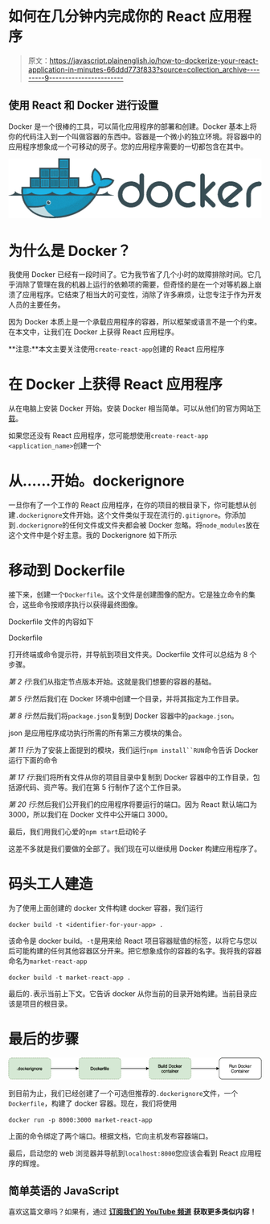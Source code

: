 # 如何在几分钟内完成你的 React 应用程序

> 原文：<https://javascript.plainenglish.io/how-to-dockerize-your-react-application-in-minutes-66ddd773f833?source=collection_archive---------9----------------------->

## 使用 React 和 Docker 进行设置

Docker 是一个很棒的工具，可以简化应用程序的部署和创建。Docker 基本上将你的代码注入到一个叫做容器的东西中。容器是一个微小的独立环境。将容器中的应用程序想象成一个可移动的房子。您的应用程序需要的一切都包含在其中。

![](img/91ea48f34950ac80290def8b0c254106.png)

# 为什么是 Docker？

我使用 Docker 已经有一段时间了。它为我节省了几个小时的故障排除时间。它几乎消除了管理在我的机器上运行的依赖项的需要，但奇怪的是在一个对等机器上崩溃了应用程序。它结束了相当大的可变性，消除了许多麻烦，让您专注于作为开发人员的主要任务。

因为 Docker 本质上是一个承载应用程序的容器，所以框架或语言不是一个约束。在本文中，让我们在 Docker 上获得 React 应用程序。

**注意:**本文主要关注使用`create-react-app`创建的 React 应用程序

# 在 Docker 上获得 React 应用程序

从在电脑上安装 Docker 开始。安装 Docker 相当简单。可以从他们的官方网站[下载](https://www.docker.com/products/docker-desktop)。

如果您还没有 React 应用程序，您可能想使用`create-react-app <application_name>`创建一个

# 从……开始。dockerignore

一旦你有了一个工作的 React 应用程序，在你的项目的根目录下，你可能想从创建`.dockerignore`文件开始。这个文件类似于现在流行的`.gitignore`。你添加到`.dockerignore`的任何文件或文件夹都会被 Docker 忽略。将`node_modules`放在这个文件中是个好主意。我的 Dockerignore 如下所示

# 移动到 Dockerfile

接下来，创建一个`Dockerfile`。这个文件是创建图像的配方。它是独立命令的集合，这些命令按顺序执行以获得最终图像。

Dockerfile 文件的内容如下

Dockerfile

打开终端或命令提示符，并导航到项目文件夹。Dockerfile 文件可以总结为 8 个步骤。

*第 2 行*:我们从指定节点版本开始。这就是我们想要的容器的基础。

*第 5 行*:然后我们在 Docker 环境中创建一个目录，并将其指定为工作目录。

*第 8 行*:然后我们将`package.json`复制到 Docker 容器中的`package.json`。

json 是应用程序成功执行所需的所有第三方模块的集合。

*第 11 行*:为了安装上面提到的模块，我们运行`npm install``RUN`命令告诉 Docker 运行下面的命令

*第 17 行*:我们将所有文件从你的项目目录中复制到 Docker 容器中的工作目录，包括源代码、资产等。我们在第 5 行制作了这个工作目录。

*第 20 行*:然后我们公开我们的应用程序将要运行的端口。因为 React 默认端口为 3000，所以我们在 Docker 文件中公开端口 3000。

最后，我们用我们心爱的`npm start`启动轮子

这差不多就是我们要做的全部了。我们现在可以继续用 Docker 构建应用程序了。

# 码头工人建造

为了使用上面创建的 docker 文件构建 docker 容器，我们运行

`docker build -t <identifier-for-your-app> .`

该命令是 docker build。`-t`是用来给 React 项目容器赋值的标签，以将它与您以后可能构建的任何其他容器区分开来。把它想象成你的容器的名字。我将我的容器命名为`market-react-app`

`docker build -t market-react-app .`

最后的`.`表示当前上下文。它告诉 docker 从你当前的目录开始构建。当前目录应该是项目的根目录。

# 最后的步骤

![](img/d2e17bb2caf3cdef633e450a769eebaf.png)

到目前为止，我们已经创建了一个可选但推荐的`.dockerignore`文件，一个`Dockerfile`，构建了 docker 容器。现在，我们将使用

`docker run -p 8000:3000 market-react-app`

上面的命令绑定了两个端口。根据文档，它向主机发布容器端口。

最后，启动您的 web 浏览器并导航到`localhost:8000`您应该会看到 React 应用程序的辉煌。

## 简单英语的 JavaScript

喜欢这篇文章吗？如果有，通过 [**订阅我们的 YouTube 频道**](https://www.youtube.com/channel/UCtipWUghju290NWcn8jhyAw) **获取更多类似内容！**